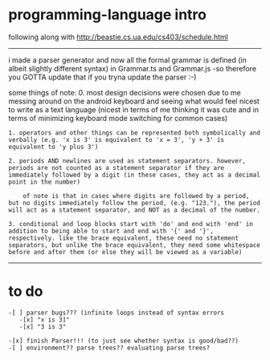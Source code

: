 # programming-language intro
following along with http://beastie.cs.ua.edu/cs403/schedule.html

--------------------------------------------------------------------------------
i made a parser generator and now all the formal grammar is defined (in albeit slightly different syntax) in Grammar.ts and Grammar.js
    -so therefore you GOTTA update that if you tryna update the parser :-)

some things of note:
    0. most design decisions were chosen due to me messing around on the android keyboard and seeing what would feel nicest to write as a text language (nicest in terms of me thinking it was cute and in terms of minimizing keyboard mode switching for common cases)

    1. operators and other things can be represented both symbolically and verbally (e.g. 'x is 3' is equivalent to 'x = 3', 'y + 3' is equivalent to 'y plus 3')

    2. periods AND newlines are used as statement separators. however, periods are not counted as a statement separator if they are immediately followed by a digit (in these cases, they act as a decimal point in the number)

        of note is that in cases where digits are followed by a period, but no digits immediately follow the period, (e.g. "123."), the period will act as a statement separator, and NOT as a decimal of the number.

    3. conditional and loop blocks start with 'do' and end with 'end' in addition to being able to start and end with '{' and '}', respectively. like the brace equivalent, these need no statement separators, but unlike the brace equivalent, they need some whitespace before and after them (or else they will be viewed as a variable)

--------------------------------------------------------------------------------
# to do

    -[ ] parser bugs??? (infinite loops instead of syntax errors
       -[x] "x is 3]"
       -[x] "3 is 3"

    -[x] finish Parser!!! (to just see whether syntax is good/bad??)
    -[ ] environment?? parse trees?? evaluating parse trees?
